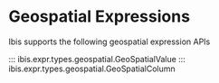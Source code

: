 # Geospatial Expressions

Ibis supports the following geospatial expression APIs

::: ibis.expr.types.geospatial.GeoSpatialValue
::: ibis.expr.types.geospatial.GeoSpatialColumn
